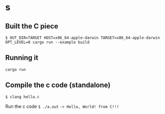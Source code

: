 # s

## Built the C piece
`$ OUT_DIR=TARGET HOST=x86_64-apple-darwin TARGET=x86_64-apple-darwin OPT_LEVEL=0 cargo run --example build`

## Running it
`cargo run`

## Compile the c code (standalone)
`$ clang hello.c`

Run the c code
`$ ./a.out`
`-> Hello, World! from C!!!`


